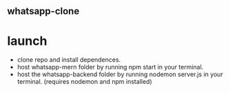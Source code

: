 ## whatsapp-clone

# launch
- clone repo and install dependences.
- host whatsapp-mern folder by running npm start in your terminal.
- host the whatsapp-backend folder by running nodemon server.js in your terminal.
(requires nodemon and npm installed)
